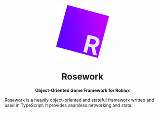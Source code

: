 <p align="center">
    <a>
      <img
        alt="ROSEWORK"
        width="175"
        src="https://raw.githubusercontent.com/rbx-rosework/core/stable/res/img/rosework-logo.svg?sanitize=true"
      />
    </a>
</p>

<h1 align="center">Rosework</h1>
<p align="center">
  <b>Object-Oriented Game Framework for Roblox</b>
</p>

Rosework is a heavily object-oriented and stateful framework written and used in TypeScript. It provides seamless networking and state.